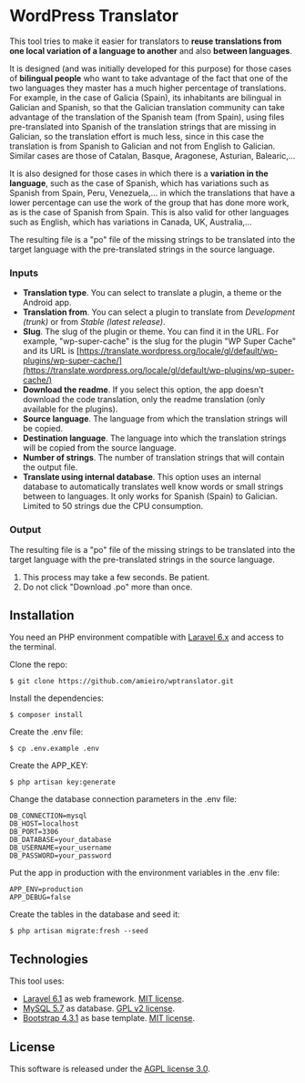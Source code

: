 # WordPress Translator

This tool tries to make it easier for translators to **reuse translations from 
one local variation of a language to another** and also **between languages**.

It is designed (and was initially developed for this purpose) for those cases 
of **bilingual people** who want to take advantage of the fact that one of the
two languages they master has a much higher percentage of translations. For 
example, in the case of Galicia (Spain), its inhabitants are bilingual in 
Galician and Spanish, so that the Galician translation community can take 
advantage of the translation of the Spanish team (from Spain), using files 
pre-translated into Spanish of the translation strings that are missing in 
Galician, so the translation effort is much less, since in this case the 
translation is from Spanish to Galician and not from English to Galician. 
Similar cases are those of Catalan, Basque, Aragonese, Asturian, Balearic,...

It is also designed for those cases in which there is a **variation in the 
language**, such as the case of Spanish, which has variations such as Spanish 
from Spain, Peru, Venezuela,... in which the translations that have a lower 
percentage can use the work of the group that has done more work, as is the 
case of Spanish from Spain. This is also valid for other languages such as 
English, which has variations in Canada, UK, Australia,...

The resulting file is a "po" file of the missing strings to be translated into 
the target language with the pre-translated strings in the source language.

### Inputs

- **Translation type**. You can select to translate a plugin, a theme or the 
Android app.
- **Translation from**. You can select a plugin to translate from 
_Development (trunk)_ or from _Stable (latest release)_.
- **Slug**. The slug of the plugin or theme. You can find it in the URL. For 
example, "wp-super-cache" is the slug for the plugin "WP Super Cache" and its 
URL is [https://translate.wordpress.org/locale/gl/default/wp-plugins/wp-super-cache/](https://translate.wordpress.org/locale/gl/default/wp-plugins/wp-super-cache/)
- **Download the readme**. If you select this option, the app doesn't download 
the code translation, only the readme translation (only available for the 
plugins).
- **Source language**. The language from which the translation strings will be 
copied.
- **Destination language**. The language into which the translation strings 
will be copied from the source language.
- **Number of strings**. The number of translation strings that will contain 
the output file.
- **Translate using internal database**. This option uses an internal database 
to automatically translates well know words or small strings between to 
languages. It only works for Spanish (Spain) to Galician. Limited to 50 
strings due the CPU consumption.

### Output

The resulting file is a "po" file of the missing strings to be translated into 
the target language with the pre-translated strings in the source language.

1) This process may take a few seconds. Be patient.
2) Do not click "Download .po" more than once.

## Installation

You need an PHP environment compatible with [Laravel 6.x](https://laravel.com/docs/6.x#server-requirements)
and access to the terminal.

Clone the repo:

```
$ git clone https://github.com/amieiro/wptranslator.git
```

Install the dependencies: 

```
$ composer install 
```

Create the .env file:

```
$ cp .env.example .env
```

Create the APP_KEY:

```
$ php artisan key:generate
```

Change the database connection parameters in the .env file:

```
DB_CONNECTION=mysql
DB_HOST=localhost
DB_PORT=3306
DB_DATABASE=your_database
DB_USERNAME=your_username
DB_PASSWORD=your_password
```

Put the app in production with the environment variables in the .env file:

```
APP_ENV=production
APP_DEBUG=false
```

Create the tables in the database and seed it:

```
$ php artisan migrate:fresh --seed
```

## Technologies

This tool uses:
- [Laravel 6.1](https://laravel.com) as web framework. [MIT license](https://opensource.org/licenses/MIT).
- [MySQL 5.7](https://www.mysql.com/) as database. [GPL v2 license](https://www.gnu.org/licenses/old-licenses/gpl-2.0.html).
- [Bootstrap 4.3.1](https://getbootstrap.com) as base template. [MIT license](https://github.com/twbs/bootstrap/blob/master/LICENSE).

## License

This software is released under the [AGPL license 3.0](https://www.gnu.org/licenses/agpl-3.0.html).
